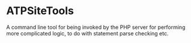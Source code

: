 # ATPSiteTools

A command line tool for being invoked by the PHP server for performing more complicated logic, to do with statement parse checking etc.
